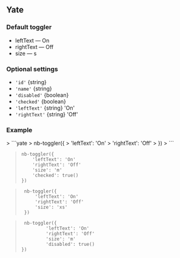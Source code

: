 ## Yate

### Default toggler

* leftText — On
* rightText — Off
* size — s

### Optional settings
* `'id'` {string}
* `'name'` {string}
* `'disabled'` {boolean}
* `'checked'` {boolean}
* `'leftText'` {string} 'On'
* `'rightText'` {string} 'Off'

### Example

<div example="toggler-s"/> 
> ```yate
> nb-toggler({
>     'leftText': 'On'
>     'rightText': 'Off'
> })
> ```

<div example="toggler-m"/> 

> ```yate
> nb-toggler({
>     'leftText': 'On'
>     'rightText': 'Off'
>     'size': 'm'
>     'checked': true()
> })
> ```

<div example="toggler-xs"/> 

> ```yate
>  nb-toggler({
>      'leftText': 'On'
>      'rightText': 'Off'
>      'size': 'xs'
>  })
> ```

<div example="toggler-d"/> 

> ```yate
>  nb-toggler({
>          'leftText': 'On'
>          'rightText': 'Off'
>          'size': 'm'
>          'disabled': true()
> })
> ```